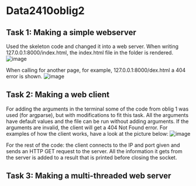 # Data2410oblig2
## Task 1: Making a simple webserver
Used the skeleton code and changed it into a web server. When writing 127.0.0.1:8000/index.html, the index.html file in the folder is rendered. 
![image](https://github.com/eirinko/data2410oblig2/assets/31256905/ed6901c1-a232-430b-be0c-5f470408c259)

When calling for another page, for example, 127.0.0.1:8000/dex.html a 404 error is shown. 
![image](https://github.com/eirinko/data2410oblig2/assets/31256905/b54243eb-9e04-4289-908c-12b034323f02)

## Task 2: Making a web client
For adding the arguments in the terminal some of the code from oblig 1 was used (for argparse), but with modifications to fit this task. All the arguments have default values and the file can be run without adding arguments. If the arguments are invalid, the client will get a 404 Not Found error. For examples of how the client works, have a look at the picture below:
![image](https://github.com/eirinko/data2410oblig2/assets/31256905/6039e630-90ff-440c-ad1a-44cdd5c6fe06)

For the rest of the code: the client connects to the IP and port given and sends an HTTP GET request to the server. All the information it gets from the server is added to a result that is printed before closing the socket. 

## Task 3: Making a multi-threaded web server
